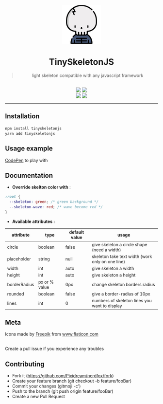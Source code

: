 <div align="center">
  <img src="./skeleton.svg" height="128" />
  <br />
  <h1>TinySkeletonJS</h1>
  <blockquote>
  <p>light skeleton compatible with any javascript framework</p>
  </blockquote>
  <br />
  <img src="https://forthebadge.com/images/badges/built-with-love.svg" />
  <img src="https://forthebadge.com/images/badges/made-with-javascript.svg" />
  <br />
  <img src="https://img.shields.io/github/license/pixidream/TinySkeletonJS?style=for-the-badge">
  <img src="https://img.shields.io/npm/v/tinyskeletonjs?style=for-the-badge">
</div>

---

## Installation

`npm install tinyskeletonjs`  
`yarn add tinyskeletonjs`

## Usage example

[CodePen](https://codepen.io/Pixidreams/pen/mdPBJZL) to play with

## Documentation

- **Override skelton color with** :
```css
:root {
  --skeleton: green; /* green background */
  --skeleton-wave: red; /* wave become red */
}
```
- **Available attributes :**

| attribute | type | default value | usage |
| --------- | ---- | ------------- | ----- |
|  circle | boolean | false | give skeleton a circle shape (need a width) |
| placeholder | string | null | skeleton take text width (work only on one line) |
| width | int | auto | give skeleton a width |
| height | int | auto | give skeleton a height |
| borderRadius | px or % value | 0px | change skeleton borders radius |
| rounded | boolean | false | give a border-radius of 10px |
| lines | int | 0 | numbers of skeleton lines you want to display |

## Meta

<div>Icons made by <a href="https://www.flaticon.com/authors/freepik" title="Freepik">Freepik</a> from <a href="https://www.flaticon.com/" title="Flaticon">www.flaticon.com</a></div>
<br/>

Create a pull issue if you experience any troubles

## Contributing

- Fork it (https://github.com/Pixidream/nerdfox/fork)
- Create your feature branch (git checkout -b feature/fooBar)
- Commit your changes (gitmoji -c')
- Push to the branch (git push origin feature/fooBar)
- Create a new Pull Request
